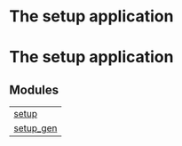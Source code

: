 

<h1>The setup application</h1>

The setup application
=====================


<h2 class="indextitle">Modules</h2>



<table width="100%" border="0" summary="list of modules">
<tr><td><a href="setup.md" class="module">setup</a></td></tr>
<tr><td><a href="setup_gen.md" class="module">setup_gen</a></td></tr></table>

